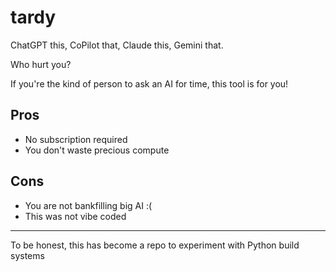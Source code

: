# tardy
ChatGPT this, CoPilot that, Claude this, Gemini that.

Who hurt you?

If you're the kind of person to ask an AI for time, this tool is for you!

## Pros
- No subscription required
- You don't waste precious compute

## Cons
- You are not bankfilling big AI :(
- This was not vibe coded

---
To be honest, this has become a repo to experiment with Python build systems
